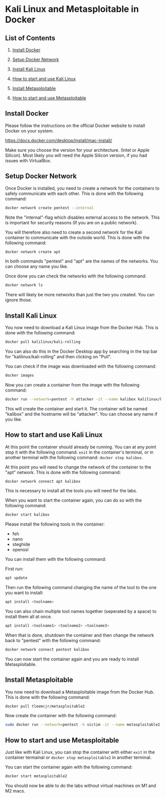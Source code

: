 # Kali Linux and Metasploitable in Docker

## List of Contents

1. [Install Docker](#install-docker)

2. [Setup Docker Network](#setup-docker-network)

3. [Install Kali Linux](#install-kali-linux)

4. [How to start and use Kali Linux](#how-to-start-and-use-kali-linux)

5. [Install Metasploitable](#install-metasploitable)

6. [How to start and use Metasploitable](#how-to-start-and-use-metasploitable)

## Install Docker

Please follow the instructions on the official Docker website to install Docker on your system.

<https://docs.docker.com/desktop/install/mac-install/>

Make sure you choose the version for your architecture. (Intel or Apple Silicon). Most likely you will need the Apple Silicon version, if you had issues with VirtualBox.

## Setup Docker Network

Once Docker is installed, you need to create a network for the containers to safely communicate with each other. This is done with the following command:

```bash
docker network create pentest --internal
```

Note the "internal"-flag which disables external access to the network. This is important for security reasons (If you are on a public network).

You will therefore also need to create a second network for the Kali container to communicate with the outside world. This is done with the following command:

```bash
docker network create apt
```

In both commands "pentest" and "apt" are the names of the networks. You can choose any name you like.

Once done you can check the networks with the following command:

```bash
docker network ls
```

There will likely be more networks than just the two you created. You can ignore those.

## Install Kali Linux

You now need to download a Kali Linux image from the Docker Hub. This is done with the following command:

```bash
docker pull kalilinux/kali-rolling
```

You can also do this in the Docker Desktop app by searching in the top bar for "kalilinux/kali-rolling" and then clicking on "Pull".

You can check if the image was downloaded with the following command:

```bash
docker images
```

Now you can create a container from the image with the following command:

```bash
docker run --network=pentest -h attacker -it --name kalibox kalilinux/kali-rolling
```

This will create the container and start it. The container will be named "kalibox" and the hostname will be "attacker". You can choose any name if you like.

## How to start and use Kali Linux

At this point the container should already be running. You can at any point stop it with the following command:
`
exit
` in the container's terminal, or in another terminal with the following command:
`
docker stop kalibox
`.

At this point you will need to change the network of the container to the "apt" network. This is done with the following command:

```bash
docker network connect apt kalibox
```

This is necessary to install all the tools you will need for the labs.

When you want to start the container again, you can do so with the following command:

```bash
docker start kalibox
```

Please install the following tools in the container:

- feh
- nano
- steghide
- openssl

You can install them with the following command:

First run:

```bash
apt update
```

Then run the following command changing the name of the tool to the one you want to install:

```bash
apt install <toolname>
```

You can also chain multiple tool names together (seperated by a space) to install them all at once.

```bash
apt install <toolname1> <toolname2> <toolname3>
```

When that is done, shutdown the container and then change the network back to "pentest" with the following command:

```bash
docker network connect pentest kalibox
```

You can now start the container again and you are ready to install Metasploitable.

## Install Metasploitable

You now need to download a Metasploitable image from the Docker Hub. This is done with the following command:

```bash
docker pull tleemcjr/metasploitable2
```

Now create the container with the following command:

```bash
sudo docker run --network=pentest -h victim -it --name metasploitable2 tleemcjr/metasploitable2
```

## How to start and use Metasploitable

Just like with Kali Linux, you can stop the container with either
`exit` in the container termainal or `docker stop metasploitable2` in another terminal.

You can start the container again with the following command:

```bash
docker start metasploitable2
```

You should now be able to do the labs without virtual machines on M1 and M2 macs.
